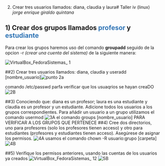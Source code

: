 2) Crear tres usuarios llamados: diana, claudia y laura#  Taller  iv (linux)
*jorge enrique giraldo quintana*
## 1) Crear dos grupos llamados <span style="color:#2f74b5">profesor</span> y <span style="color:#2f74b5">estudiante</span>
Para crear los grupos haremos uso del comando <b>groupadd</b> seguido de la opcion -r *(crear una cuenta del sistema)* de la siguiente manera:

![VirtualBox_FedoraSistemas_ 1](https://user-images.githubusercontent.com/18295167/160483910-ae5d42b9-64b8-47d3-99a5-03a92fd6228a.png)

##2) Crear tres usuarios llamados: diana, claudia y 
 useradd [nombre_usuario]![punto 2a](https://user-images.githubusercontent.com/18295167/160485715-7ffc6079-6eb5-4b86-9727-c29d45988fdc.png)
 
comando  /etc/passwd   parfa verificar que los usuaqrios  se hayan creaDO![2B](https://user-images.githubusercontent.com/18295167/160486044-93be009e-be16-44da-b614-51245d234eb9.png)


##3) Conociendo que: diana es un profesor; laura es una estudiante y claudia es un profesor y un estudiante. Adicione todos los usuarios a los grupos correspondientes.
Para añádir un usuario a un grupo utilizamos el comando usermod 
![3A](https://user-images.githubusercontent.com/18295167/160486407-7326e6bd-7115-4f32-93ba-36d8d8185205.png)
 el comando groups [nombre_usuario] PARA VERIFICAR A LOS GRUPOS QUE PERTENECE
 ##4) Cree dos directorios, uno para profesores (solo los profesores tienen acceso) y otro para estudiantes (profesores y estudiantes tienen acceso). Asegúrese de asignar los permisos.
 ![4A](https://user-images.githubusercontent.com/18295167/160486710-7bd69c1f-46e7-4efe-8ff1-e7c8c8b55bf2.png)
usamos el comando chown -R usuario:grupo [carpeta]![4B](https://user-images.githubusercontent.com/18295167/160487655-0d3d0c73-aaeb-47a0-8950-128895be94d8.png)

##5) Verifique los permisos anteriores, usando las cuentas de los usuarios ya creados
![VirtualBox_FedoraSistemas_ 12](https://user-images.githubusercontent.com/18295167/160488549-036c003a-06c5-4955-8772-2c2715d949b8.png)
![5B](https://user-images.githubusercontent.com/18295167/160489330-6d28f722-36f6-413b-b67d-c31c5b9bcb29.png)
